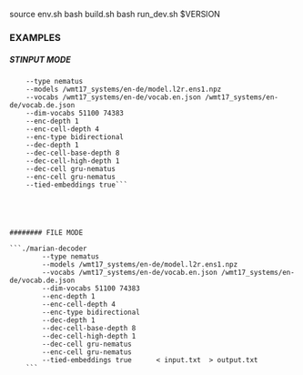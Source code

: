 source env.sh
bash build.sh
bash run_dev.sh $VERSION

### EXAMPLES

##### STINPUT MODE

```./marian-decoder 
	--type nematus 
	--models /wmt17_systems/en-de/model.l2r.ens1.npz 
	--vocabs /wmt17_systems/en-de/vocab.en.json /wmt17_systems/en-de/vocab.de.json  
	--dim-vocabs 51100 74383   	
	--enc-depth 1     
	--enc-cell-depth 4     
	--enc-type bidirectional      
	--dec-depth 1   
	--dec-cell-base-depth 8  
	--dec-cell-high-depth 1   
	--dec-cell gru-nematus 
	--enc-cell gru-nematus   
	--tied-embeddings true```





######## FILE MODE

```./marian-decoder
        --type nematus
        --models /wmt17_systems/en-de/model.l2r.ens1.npz
        --vocabs /wmt17_systems/en-de/vocab.en.json /wmt17_systems/en-de/vocab.de.json  
        --dim-vocabs 51100 74383        
        --enc-depth 1     
        --enc-cell-depth 4     
        --enc-type bidirectional      
        --dec-depth 1   
        --dec-cell-base-depth 8  
        --dec-cell-high-depth 1   
        --dec-cell gru-nematus 
        --enc-cell gru-nematus   
        --tied-embeddings true      < input.txt  > output.txt
	```
